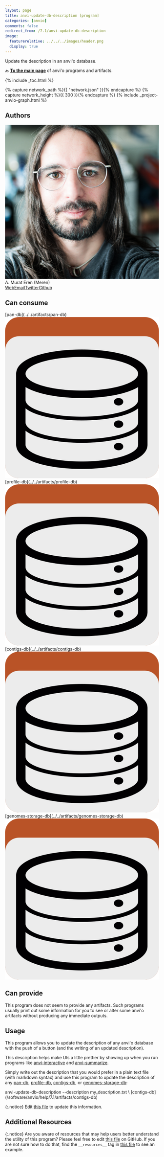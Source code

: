 ```yaml
---
layout: page
title: anvi-update-db-description [program]
categories: [anvio]
comments: false
redirect_from: /7.1/anvi-update-db-description
image:
  featurerelative: ../../../images/header.png
  display: true
---
```


Update the description in an anvi&#x27;o database.

🔙 **[To the main page](../../)** of anvi'o programs and artifacts.


{% include _toc.html %}
<div id="svg" class="subnetwork"></div>
{% capture network_path %}{{ "network.json" }}{% endcapture %}
{% capture network_height %}{{ 300 }}{% endcapture %}
{% include _project-anvio-graph.html %}


## Authors

<div class="anvio-person"><div class="anvio-person-info"><div class="anvio-person-photo"><img class="anvio-person-photo-img" src="../../images/authors/meren.jpg" /></div><div class="anvio-person-info-box"><span class="anvio-person-name">A. Murat Eren (Meren)</span><div class="anvio-person-social-box"><a href="http://meren.org" class="person-social" target="_blank"><i class="fa fa-fw fa-home"></i>Web</a><a href="mailto:a.murat.eren@gmail.com" class="person-social" target="_blank"><i class="fa fa-fw fa-envelope-square"></i>Email</a><a href="http://twitter.com/merenbey" class="person-social" target="_blank"><i class="fa fa-fw fa-twitter-square"></i>Twitter</a><a href="http://github.com/meren" class="person-social" target="_blank"><i class="fa fa-fw fa-github"></i>Github</a></div></div></div></div>



## Can consume


<p style="text-align: left" markdown="1"><span class="artifact-r">[pan-db](../../artifacts/pan-db) <img src="../../images/icons/DB.png" class="artifact-icon-mini" /></span> <span class="artifact-r">[profile-db](../../artifacts/profile-db) <img src="../../images/icons/DB.png" class="artifact-icon-mini" /></span> <span class="artifact-r">[contigs-db](../../artifacts/contigs-db) <img src="../../images/icons/DB.png" class="artifact-icon-mini" /></span> <span class="artifact-r">[genomes-storage-db](../../artifacts/genomes-storage-db) <img src="../../images/icons/DB.png" class="artifact-icon-mini" /></span></p>


## Can provide


This program does not seem to provide any artifacts. Such programs usually print out some information for you to see or alter some anvi'o artifacts without producing any immediate outputs.


## Usage


This program allows you to update the description of any anvi'o database with the push of a button (and the writing of an updated description). 

This descirption helps make UIs a little prettier by showing up when you run programs like <span class="artifact-n">[anvi-interactive](/software/anvio/help/7.1/programs/anvi-interactive)</span> and <span class="artifact-n">[anvi-summarize](/software/anvio/help/7.1/programs/anvi-summarize)</span>. 

Simply write out the description that you would prefer in a plain text file (with markdown syntax) and use this program to update the description of any <span class="artifact-n">[pan-db](/software/anvio/help/7.1/artifacts/pan-db)</span>, <span class="artifact-n">[profile-db](/software/anvio/help/7.1/artifacts/profile-db)</span>, <span class="artifact-n">[contigs-db](/software/anvio/help/7.1/artifacts/contigs-db)</span>, or <span class="artifact-n">[genomes-storage-db](/software/anvio/help/7.1/artifacts/genomes-storage-db)</span>: 

<div class="codeblock" markdown="1">
anvi&#45;update&#45;db&#45;description &#45;&#45;description my_description.txt \
                           <span class="artifact&#45;n">[contigs&#45;db](/software/anvio/help/7.1/artifacts/contigs&#45;db)</span>
</div>



{:.notice}
Edit [this file](https://github.com/merenlab/anvio/tree/master/anvio/docs/programs/anvi-update-db-description.md) to update this information.


## Additional Resources



{:.notice}
Are you aware of resources that may help users better understand the utility of this program? Please feel free to edit [this file](https://github.com/merenlab/anvio/tree/master/bin/anvi-update-db-description) on GitHub. If you are not sure how to do that, find the `__resources__` tag in [this file](https://github.com/merenlab/anvio/blob/master/bin/anvi-interactive) to see an example.
